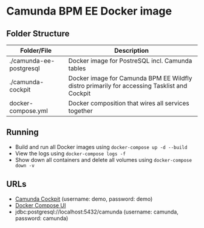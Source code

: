 # Camunda BPM EE Docker image

## Folder Structure
Folder/File | Description
---|---
./camunda-ee-postgresql | Docker image for PostreSQL incl. Camunda tables
./camunda-cockpit | Docker image for Camunda BPM EE Wildfly distro primarily for accessing Tasklist and Cockpit
docker-compose.yml | Docker composition that wires all services together

## Running

- Build and run all Docker images using `docker-compose up -d --build`
- View the logs using `docker-compose logs -f`
- Show down all containers and delete all volumes using `docker-compose down -v`

## URLs
- [Camunda Cockpit](http://localhost:8080/camunda/app/cockpit/default/) (username: demo, password: demo)
- [Docker Compose UI](http://localhost:5000/)
- jdbc:postgresql://localhost:5432/camunda (username: camunda, password: camunda)
